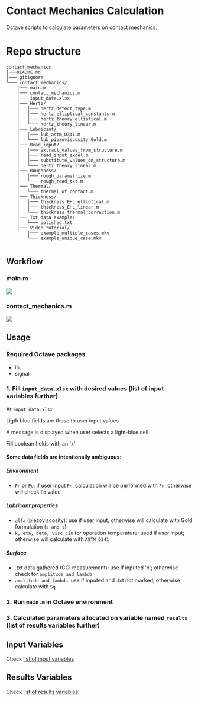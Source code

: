 # Contact Mechanics Calculation

Octave scripts to calculate parameters on  contact mechanics.

# Repo structure
```
contact_mechanics
│───README.md
│───.gitignore    
└─── contact_mechanics/
    │─── main.m
    │─── contact_mechanics.m
    │─── input_data.xlsx
    │─── Hertz/
    |   │─── hertz_detect_type.m
    |   │─── hertz_elliptical_constants.m
    |   │─── hertz_theory_elliptical.m
    |   └─── hertz_theory_linear.m
    │─── Lubricant/
    |   │─── lub_astm_D341.m
    |   └─── lub_piezoviscosity_Gold.m
    │─── Read_input/
    |   │─── extract_values_from_structure.m
    |   │─── read_input_excel.m
    |   │─── substitute_values_on_structure.m
    |   └─── hertz_theory_linear.m
    │─── Roughness/
    |   │─── rough_parametrize.m
    |   └─── rough_read_txt.m
    │─── Thermal/
    |   └─── thermal_of_contact.m
    │─── Thickness/
    |   │─── thickness_EHL_elliptical.m
    |   │─── thickness_EHL_linear.m
    |   └─── thickness_thermal_correction.m
    │─── Txt data example/
    │   └─── polished.txt
    │─── Video tutorial/
        │─── example_multiple_cases.mkv
        └─── example_unique_case.mkv
    
```

## Workflow

### main.m
[![](https://mermaid.ink/img/eyJjb2RlIjoiZ3JhcGggVERcbiAgICBBW21haW4ubV0gLS0-IEIocmVhZF9pbnB1dF9leGNlbC5tKVxuICAgIEIgLS0-IEN7SGFzIC50eHQgZGF0YT99XG4gICAgQyAtLT58WWVzfCBEW3JvdWdoX3JlYWRfdHh0Lm1dXG4gICAgRCAtLT4gRXtJcyBtdWx0aXBsZSBmaWxlP31cbiAgICBDIC0tPnxOb3xFXG4gICAgRSAtLT58WWVzfCBGW3N1YnN0aXR1dGVfdmFsdWVzX29uX3N0cnVjdHVyZS5tXVxuICAgIEYgLS0-IEdbW2NvbnRhY3RfbWVjaGFuaWNzLm1dXVxuICAgIEUgLS0-fE5vfEhbW2NvbnRhY3RfbWVjaGFuaWNzLm1dXVxuICAgIEcgLS0-IElbZXh0cmFjdF92YWx1ZXNfZnJvbV9zdHJ1Y3R1cmUubV1cbiAgICBJIC0tPiBKW3Bsb3QgcmVzdWx0c11cbiAgICAgICAgICAgICIsIm1lcm1haWQiOnsidGhlbWUiOiJkZWZhdWx0In0sInVwZGF0ZUVkaXRvciI6ZmFsc2V9)](https://mermaid-js.github.io/mermaid-live-editor/#/edit/eyJjb2RlIjoiZ3JhcGggVERcbiAgICBBW21haW4ubV0gLS0-IEIocmVhZF9pbnB1dF9leGNlbC5tKVxuICAgIEIgLS0-IEN7SGFzIC50eHQgZGF0YT99XG4gICAgQyAtLT58WWVzfCBEW3JvdWdoX3JlYWRfdHh0Lm1dXG4gICAgRCAtLT4gRXtJcyBtdWx0aXBsZSBmaWxlP31cbiAgICBDIC0tPnxOb3xFXG4gICAgRSAtLT58WWVzfCBGW3N1YnN0aXR1dGVfdmFsdWVzX29uX3N0cnVjdHVyZS5tXVxuICAgIEYgLS0-IEdbW2NvbnRhY3RfbWVjaGFuaWNzLm1dXVxuICAgIEUgLS0-fE5vfEhbW2NvbnRhY3RfbWVjaGFuaWNzLm1dXVxuICAgIEcgLS0-IElbZXh0cmFjdF92YWx1ZXNfZnJvbV9zdHJ1Y3R1cmUubV1cbiAgICBJIC0tPiBKW3Bsb3QgcmVzdWx0c11cbiAgICAgICAgICAgICIsIm1lcm1haWQiOnsidGhlbWUiOiJkZWZhdWx0In0sInVwZGF0ZUVkaXRvciI6ZmFsc2V9)

### contact_mechanics.m
[![](https://mermaid.ink/img/eyJjb2RlIjoiZ3JhcGggVERcbiAgICBBW2NvbnRhY3RfbWVjaGFuaWNzLm1dIC0tPiBCe2hlcnR6X2RldGVjdF90eXBlLm19XG4gICAgQi0tPnxMaW5lYXJ8Q1toZXJ0el90aGVvcnlfbGluZWFyLm1dXG4gICAgQi0tPnxFbGxpcHRpY2FsfERbaGVydHpfdGhlb3J5X2VsbGlwdGljYWwubV1cbiAgICBDLS0-RVtDYWxjdWxhdGUgY2luZW1hdGljc11cbiAgICBELS0-RVxuICAgIEUtLT5Ge0x1YnJpY2FudCBkYXRhIHR5cGV9XG4gICAgRi0tPnxhLCBldGEwLCAuLi58R1tsdWJfYXN0bV9EMzQxLm1dXG4gICAgRyAtLT4gSFtsdWJfcGllem92aXNjb3NpdHlfR29sZC5tXS0tPklbcm91Z2hfcGFyYW1ldHJpemUubV1cbiAgICBGLS0-fGssIGV0YSwgYWxmYSwgLi4ufElbcm91Z2hfcGFyYW1ldHJpemUubV1cbiAgICBJLS0-SltDYWxjdWxhdGUgZnJpY3Rpb25dIC0tPiBLe2hlcnR6X2RldGVjdF90eXBlLm19XG4gICAgSy0tPnxMaW5lYXJ8TFt0aGlja25lc3NfRUhMX2xpbmVhci5tXVxuICAgIEstLT58RWxsaXB0aWNhbHxNW3RoaWNrbmVzc19FSExfZWxsaXB0aWNhbC5tXVxuICAgIEwtLT5OW3RoaWNrbmVzc190aGVybWFsX2NvcnJlY3Rpb24ubV1cbiAgICBNLS0-TlxuICAgIE4tLT5PW3RoZXJtYWxfb2ZfY29udGFjdC5tXVxuXG5cbiAgICAgICAgIiwibWVybWFpZCI6eyJ0aGVtZSI6ImRlZmF1bHQifSwidXBkYXRlRWRpdG9yIjpmYWxzZX0)](https://mermaid-js.github.io/mermaid-live-editor/#/edit/eyJjb2RlIjoiZ3JhcGggVERcbiAgICBBW2NvbnRhY3RfbWVjaGFuaWNzLm1dIC0tPiBCe2hlcnR6X2RldGVjdF90eXBlLm19XG4gICAgQi0tPnxMaW5lYXJ8Q1toZXJ0el90aGVvcnlfbGluZWFyLm1dXG4gICAgQi0tPnxFbGxpcHRpY2FsfERbaGVydHpfdGhlb3J5X2VsbGlwdGljYWwubV1cbiAgICBDLS0-RVtDYWxjdWxhdGUgY2luZW1hdGljc11cbiAgICBELS0-RVxuICAgIEUtLT5Ge0x1YnJpY2FudCBkYXRhIHR5cGV9XG4gICAgRi0tPnxhLCBldGEwLCAuLi58R1tsdWJfYXN0bV9EMzQxLm1dXG4gICAgRyAtLT4gSFtsdWJfcGllem92aXNjb3NpdHlfR29sZC5tXS0tPklbcm91Z2hfcGFyYW1ldHJpemUubV1cbiAgICBGLS0-fGssIGV0YSwgYWxmYSwgLi4ufElbcm91Z2hfcGFyYW1ldHJpemUubV1cbiAgICBJLS0-SltDYWxjdWxhdGUgZnJpY3Rpb25dIC0tPiBLe2hlcnR6X2RldGVjdF90eXBlLm19XG4gICAgSy0tPnxMaW5lYXJ8TFt0aGlja25lc3NfRUhMX2xpbmVhci5tXVxuICAgIEstLT58RWxsaXB0aWNhbHxNW3RoaWNrbmVzc19FSExfZWxsaXB0aWNhbC5tXVxuICAgIEwtLT5OW3RoaWNrbmVzc190aGVybWFsX2NvcnJlY3Rpb24ubV1cbiAgICBNLS0-TlxuICAgIE4tLT5PW3RoZXJtYWxfb2ZfY29udGFjdC5tXVxuXG5cbiAgICAgICAgIiwibWVybWFpZCI6eyJ0aGVtZSI6ImRlZmF1bHQifSwidXBkYXRlRWRpdG9yIjpmYWxzZX0)


## Usage

   ### Required Octave packages
   - io
   - signal

### 1. Fill `input_data.xlsx` with desired values (list of input variables further) ###

At `input_data.xlsx`

Ligth blue fields are those to user input values

A message is displayed when user selects a light-blue cell

Fill boolean fields with an 'x'

#### Some data fields are intentionally ambiguous:
##### Environment
- `Fn` or `Po`: if user input `Fn`, calculation will be performed with `Fn`; otherwise will check `Po` value
##### Lubricant properties
- `alfa` (piezoviscosity): use if user input; otherwise will calculate with Gold formulation (`s and t`)
- `k, eta, beta, visc_cin` for operation temperature: used if user input; otherwise will calculate with `ASTM D341`
##### Surface
- .txt data gathered (CCI measurement): use if inputed 'x'; otherwise check for `amplitude and lambda`
- `amplitude and lambda`: use if inputed and .txt not marked; otherwise calculate with `Sq`

### 2. Run `main.m` in Octave environment ###
### 3. Calculated parameters allocated on variable named `results` (list of results variables further) ###

## Input Variables
Check [list of input variables](Input_variables.md)

## Results Variables
Check [list of results variables](Results_variables.md)
